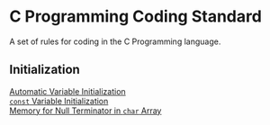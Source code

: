 # C Programming Coding Standard

A set of rules for coding in the C Programming language.

## Initialization

[Automatic Variable Initialization](/new-version/rule-001/rule-001.md)  
[`const` Variable Initialization](/new-version/rule-002/rule-002.md)  
[Memory for Null Terminator in `char` Array](/new-version/rule-002/rule-002.md)  
